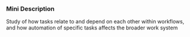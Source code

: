 ### Mini Description

Study of how tasks relate to and depend on each other within workflows, and how automation of specific tasks affects the broader work system
